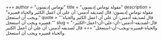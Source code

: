 +++
author = "توماس إديسون"
title = "مقولة توماس إديسون"
description = "مقولة توماس إديسون: قال لصديقه آدمس: أن علي أن اعمل الكثير والحياة قصيره ويجب أن استعجل."
quote = '''قال لصديقه آدمس: أن علي أن اعمل الكثير والحياة قصيره ويجب أن استعجل.'''
slug = "قال-لصديقه-آدمس:-أن-علي-أن-اعمل-الكثير-والحياة-قصيره-ويجب-أن-استعجل"
+++
قال لصديقه آدمس: أن علي أن اعمل الكثير والحياة قصيره ويجب أن استعجل.
